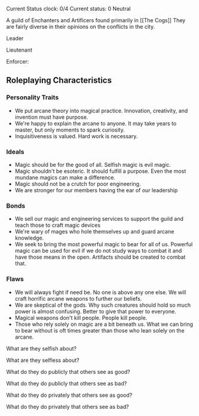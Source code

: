 Current Status clock: 0/4
Current status: 0 Neutral

A guild of Enchanters and Artificers found primarily in [[The Cogs]] They are fairly diverse in their opinions on the conflicts in the city.

Leader

Lieutenant

Enforcer:




## Roleplaying Characteristics

### Personality Traits
-  We put arcane theory into magical practice. Innovation, creativity, and invention must have purpose.
- We're happy to explain the arcane to anyone. It may take years to master, but only moments to spark curiosity.
- Inquisitiveness is valued. Hard work is necessary.

### Ideals
- Magic should be for the good of all. Selfish magic is evil magic.
- Magic shouldn't be esoteric. It should fulfill a purpose. Even the most mundane magics can make a difference.
- Magic should not be a crutch for poor engineering. 
- We are stronger for our members having the ear of our leadership

### Bonds
- We sell our magic and engineering services to support the guild and teach those to craft magic devices
- We're wary of mages who hole themselves up and guard arcane knowledge.
- We seek to bring the most powerful magic to bear for all of us. Powerful magic can be used for evil if we do not study ways to combat it and have those means in the open. Artifacts should be created to combat that.

### Flaws
- We will always fight if need be. No one is above any one else. We will craft horrific arcane weapons to further our beliefs. 
- We are skeptical of the gods. Why such creatures should hold so much power is almost confusing. Better to give that power to everyone.
- Magical weapons don't kill people. People kill people.
- Those who rely solely on magic are a bit beneath us. What we can bring to bear without is oft times greater than those who lean solely on the arcane.

What are they selfish about?

What are they selfless about?

What do they do publicly that others see as good?

What do they do publicly that others see as bad?

What do they do privately that others see as good?

What do they do privately that others see as bad?